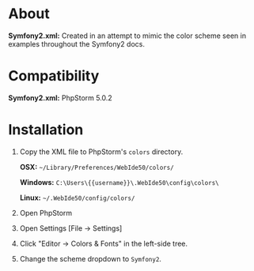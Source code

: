 # About

**Symfony2.xml:** Created in an attempt to mimic the color scheme seen in examples throughout the Symfony2 docs.


# Compatibility

**Symfony2.xml:** PhpStorm 5.0.2


# Installation

 1. Copy the XML file to PhpStorm's `colors` directory.

      **OSX:** `~/Library/Preferences/WebIde50/colors/`

      **Windows:** `C:\Users\{{username}}\.WebIde50\config\colors\`

      **Linux:** `~/.WebIde50/config/colors/`

 2. Open PhpStorm
 3. Open Settings [File -> Settings]
 4. Click "Editor -> Colors & Fonts" in the left-side tree.
 5. Change the scheme dropdown to `Symfony2`.